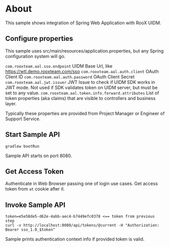 # About

This sample shows integration of Spring Web Application with RooX UIDM. 

## Configure properties 

 This sample uses src/main/resources/application.properties, but any Spring configuration system will go.
 
`com.rooxteam.aal.sso.endpoint` UIDM Base Url, like https://wtl.demo.rooxteam.com/sso
`com.rooxteam.aal.auth.client` OAuth Client ID
`com.rooxteam.aal.auth.password` OAuth Client Secret 
`com.rooxteam.aal.jwt.issuer` JWT Issue to check if UIDM SDK works in JWT mode. Not used if SDK validates token on UIDM server, but must be set to any value. 
`com.rooxteam.aal.token.info.forward.attributes` List of token properties (aka claims) that are visible to controllers and business layer.
 
 Typically these properties are provided from Project Manager or Engineer of Support Service.
 
 ## Start Sample API
 
 `gradlew bootRun`
 
 Sample API starts on port 8080.
 
 ## Get Access Token
 
 Authenticate in Web Browser passing one of login use cases.
 Get access token from `at` cookie after it.
 
 ## Invoke Sample API
 
 ```
token=e5e58de5-d62e-4abb-aec4-b7449efc0378 <== token from previous step
curl -v http://localhost:8080/api/tokens/@current -H "Authorization: Bearer sso_1.0_$token"

```
 
 Sample prints authentication context info if provided token is valid.